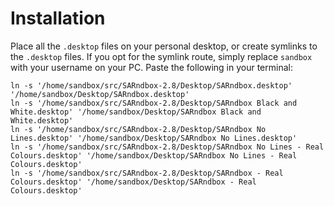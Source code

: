 # Installation
Place all the `.desktop` files on your personal desktop, or create symlinks to the `.desktop` files. If you opt for the symlink route, simply replace `sandbox` with your username on your PC. Paste the following in your terminal:

```
ln -s '/home/sandbox/src/SARndbox-2.8/Desktop/SARndbox.desktop' '/home/sandbox/Desktop/SARndbox.desktop'
ln -s '/home/sandbox/src/SARndbox-2.8/Desktop/SARndbox Black and White.desktop' '/home/sandbox/Desktop/SARndbox Black and White.desktop'
ln -s '/home/sandbox/src/SARndbox-2.8/Desktop/SARndbox No Lines.desktop' '/home/sandbox/Desktop/SARndbox No Lines.desktop'
ln -s '/home/sandbox/src/SARndbox-2.8/Desktop/SARndbox No Lines - Real Colours.desktop' '/home/sandbox/Desktop/SARndbox No Lines - Real Colours.desktop'
ln -s '/home/sandbox/src/SARndbox-2.8/Desktop/SARndbox - Real Colours.desktop' '/home/sandbox/Desktop/SARndbox - Real Colours.desktop'
```
